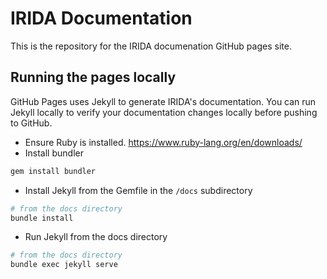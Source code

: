 # IRIDA Documentation
This is the repository for the IRIDA documenation GitHub pages site.

## Running the pages locally
GitHub Pages uses Jekyll to generate IRIDA's documentation.  You can run Jekyll locally to verify your documentation changes locally before pushing to GitHub.

* Ensure Ruby is installed. <https://www.ruby-lang.org/en/downloads/>
* Install bundler
```bash
gem install bundler
```
* Install Jekyll from the Gemfile in the `/docs` subdirectory
```bash
# from the docs directory
bundle install
```
* Run Jekyll from the docs directory
```bash
# from the docs directory
bundle exec jekyll serve
```

